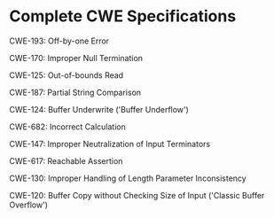 

# Complete CWE Specifications

CWE-193: Off-by-one Error

CWE-170: Improper Null Termination

CWE-125: Out-of-bounds Read

CWE-187: Partial String Comparison

CWE-124: Buffer Underwrite ('Buffer Underflow')

CWE-682: Incorrect Calculation

CWE-147: Improper Neutralization of Input Terminators

CWE-617: Reachable Assertion

CWE-130: Improper Handling of Length Parameter Inconsistency

CWE-120: Buffer Copy without Checking Size of Input ('Classic Buffer Overflow')